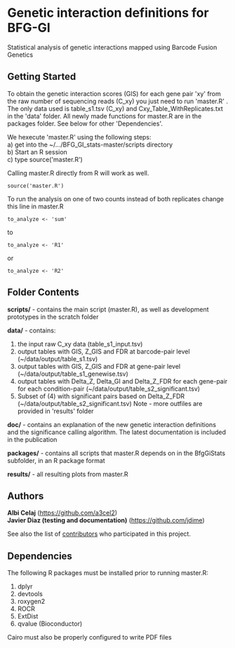 # Genetic interaction definitions for BFG-GI

Statistical analysis of genetic interactions mapped using Barcode Fusion Genetics

## Getting Started

To obtain the genetic interaction scores (GIS) for each gene pair 'xy' from the raw number of sequencing reads (C_xy) you just need to run 'master.R' . The only data used is table_s1.tsv (C_xy) and Cxy_Table_WithReplicates.txt in the 'data' folder. All newly made functions for master.R are in the packages folder. See below for other 'Dependencies'.  

We hexecute 'master.R' using the following steps:  
a) get into the ~/.../BFG_GI_stats-master/scripts directory  
b) Start an R session  
c) type source('master.R')

Calling master.R directly from R will work as well.

```
source('master.R')
```

To run the analysis on one of two counts instead of both replicates change this line in master.R

```
to_analyze <- 'sum'
```

to
```
to_analyze <- 'R1'

```
or
```
to_analyze <- 'R2'
```

## Folder Contents
**scripts/** - contains the main script (master.R), as well as development prototypes in the scratch folder

**data/** - contains:
1)  the input raw C_xy data (table_s1_input.tsv)
2)  output tables with GIS, Z_GIS and FDR at barcode-pair level (~/data/output/table_s1.tsv)
3)  output tables with GIS, Z_GIS and FDR at gene-pair level (~/data/output/table_s1_genewise.tsv)
4)  output tables with Delta_Z, Delta_GI and Delta_Z_FDR for each gene-pair for each condition-pair (~/data/output/table_s2_significant.tsv)
5)  Subset of (4) with significant pairs based on  Delta_Z_FDR (~/data/output/table_s2_significant.tsv)
Note - more outfiles are provided in 'results' folder

**doc/** - contains an explanation of the new genetic interaction definitions and the significance calling algorithm.  The latest documentation is included in the publication

**packages/** - contains all scripts that master.R depends on in the BfgGiStats subfolder, in an R package format

**results/** - all resulting plots from master.R


## Authors

**Albi Celaj** (https://github.com/a3cel2)  
**Javier Diaz (testing and documentation)** (https://github.com/jdime)

See also the list of [contributors](https://github.com/your/project/contributors) who participated in this project.

## Dependencies
The following R packages must be installed prior to running master.R:
1) dplyr
2) devtools
3) roxygen2
4) ROCR
5) ExtDist
6) qvalue (Bioconductor)

Cairo must also be properly configured to write PDF files
